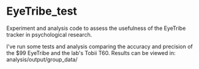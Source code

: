# EyeTribe_test
Experiment and analysis code to assess the usefulness of the EyeTribe tracker in psychological research.

I've run some tests and analysis comparing the accuracy and precision of the $99 EyeTribe and the lab's Tobii T60.
Results can be viewed in:  analysis/output/group_data/ 
